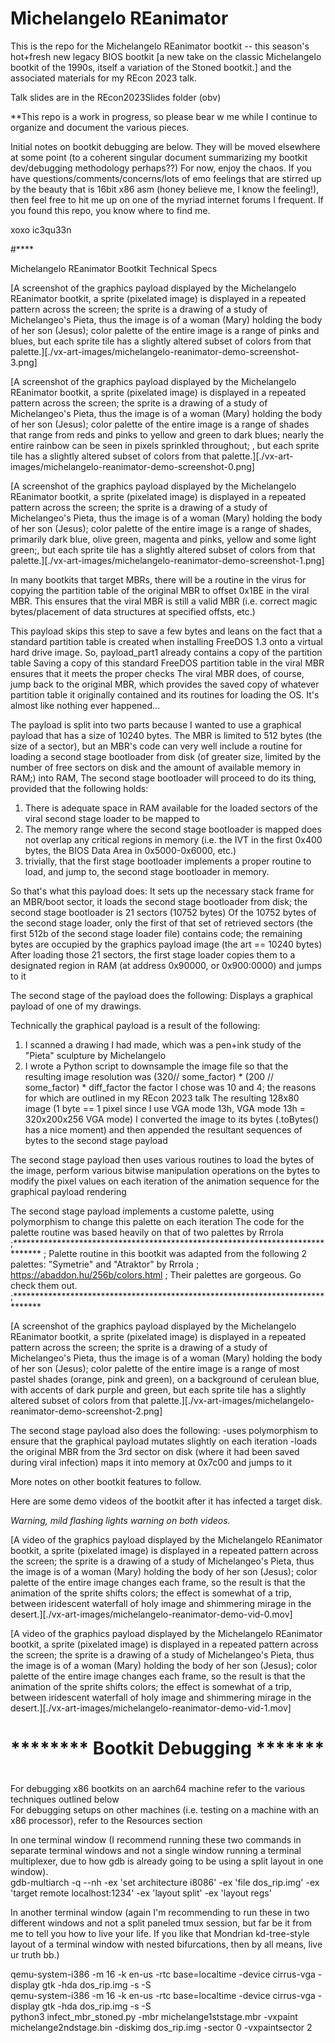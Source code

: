 # Michelangelo REanimator

This is the repo for the Michelangelo REanimator bootkit -- this season's hot+fresh new legacy BIOS bootkit 
[a new take on the classic Michelangelo bootkit of the 1990s, itself a variation of the Stoned bootkit.]
and the associated materials for my REcon 2023 talk.

Talk slides are in the REcon2023Slides folder (obv)

**This repo is a work in progress, so please bear w me while I continue to organize and document the various pieces.

Initial notes on bootkit debugging are below.
They will be moved elsewhere at some point 
(to a coherent singular document summarizing my bootkit dev/debugging methodology perhaps??)
For now, enjoy the chaos. 
If you have questions/comments/concerns/lots of emo feelings that are stirred up by the beauty that is 16bit x86 asm 
(honey believe me, I know the feeling!), then feel free to hit me up on one of the myriad internet forums I frequent.
If you found this repo, you know where to find me.


xoxo
ic3qu33n

#****

Michelangelo REanimator
Bootkit Technical Specs


[A screenshot of the graphics payload displayed by the Michelangelo REanimator bootkit, a sprite (pixelated image) is displayed in a repeated pattern across the screen; the sprite is a drawing of a study of Michelangeo's Pieta, thus the image is of a woman (Mary) holding the body of her son (Jesus); color palette of the entire image is a range of pinks and blues, but each sprite tile has a slightly altered subset of colors from that palette.][./vx-art-images/michelangelo-reanimator-demo-screenshot-3.png]


[A screenshot of the graphics payload displayed by the Michelangelo REanimator bootkit, a sprite (pixelated image) is displayed in a repeated pattern across the screen; the sprite is a drawing of a study of Michelangeo's Pieta, thus the image is of a woman (Mary) holding the body of her son (Jesus); color palette of the entire image is a range of shades that range from reds and pinks to yellow and green to dark blues; nearly the entire rainbow can be seen in pixels sprinkled throughout; , but each sprite tile has a slightly altered subset of colors from that palette.][./vx-art-images/michelangelo-reanimator-demo-screenshot-0.png]


[A screenshot of the graphics payload displayed by the Michelangelo REanimator bootkit, a sprite (pixelated image) is displayed in a repeated pattern across the screen; the sprite is a drawing of a study of Michelangeo's Pieta, thus the image is of a woman (Mary) holding the body of her son (Jesus); color palette of the entire image is a range of shades, primarily dark blue, olive green, magenta and pinks, yellow and some light green;, but each sprite tile has a slightly altered subset of colors from that palette.][./vx-art-images/michelangelo-reanimator-demo-screenshot-1.png]

In many bootkits that target MBRs, there will be a routine in the virus for copying the partition table
of the original MBR to offset 0x1BE in the viral MBR. This ensures  that the viral MBR is still a valid MBR
(i.e. correct magic bytes/placement of data structures at specified offsts, etc.) 

This payload skips this step to save a few bytes and leans on the fact that 
a standard partition table is created when installing FreeDOS 1.3 onto a virtual hard drive image.
So, payload_part1 already contains a copy of the partition table
Saving a copy of this standard FreeDOS partition table in the viral MBR ensures that it meets the proper checks
The viral MBR does, of course, jump back to the original MBR, which provides the saved copy 
of whatever partition table it originally contained and its routines for loading the OS.
It's almost like nothing ever happened...
 


The payload is split into two parts because I wanted to use a graphical payload that has 
a size of 10240 bytes. The MBR is limited to 512 bytes (the size of a sector), but an MBR's code
can very well include a routine for loading a second stage bootloader from disk (of greater size,
limited by the number of free sectors on disk and the amount of available memory in RAM;) into RAM,
The second stage bootloader will proceed to do its thing, provided that the following holds:
1. There is adequate space in RAM available for the loaded sectors of the viral second stage loader
to be mapped to 
2. The memory range where the second stage bootloader is mapped does not overlap any critical regions
in memory (i.e. the IVT in the first 0x400 bytes, the BIOS Data Area in 0x5000-0x6000, etc.)
3. trivially, that the first stage bootloader implements a proper routine to load, and jump to, 
the second stage bootloader in memory.

So that's what this payload does:
It sets up the necessary stack frame for an MBR/boot sector, 
it loads the second stage bootloader from disk; the second stage bootloader is 21 sectors (10752 bytes)
Of the 10752 bytes of the second stage loader, only the first of that set of retrieved sectors 
(the first 512b of the second stage loader file)  contains code; 
the remaining bytes are occupied by the graphics payload image (the art == 10240 bytes)
After loading those 21 sectors, the first stage loader copies them to a designated region in RAM 
(at address 0x90000, or 0x900:0000) and jumps to it

The second stage of the payload does the following:
Displays a graphical payload of one of my drawings. 

Technically the graphical payload is a result of the following:
1. I scanned a drawing I had made, which was a pen+ink study of the "Pieta" sculpture by Michelangelo
2. I wrote a Python script to downsample the image file so that the resulting image resolution 
was (320// some_factor) * (200 // some_factor) * diff_factor
the factor I chose was 10 and 4; the reasons for which are outlined in my REcon 2023 talk
The resulting 128x80 image (1 byte == 1 pixel since I use VGA mode 13h, 
VGA mode 13h = 320x200x256 VGA mode)
I converted the image to its bytes (.toBytes() has a nice moment) and then appended the
resultant sequences of bytes to the second stage payload

The second stage payload then uses various routines to load the bytes of the image,
perform various bitwise manipulation operations on the bytes to modify the pixel values
on each iteration of the animation sequence for the graphical payload rendering

The second stage payload implements a custome palette, using polymorphism to change this palette on each iteration
The code for the palette routine was based heavily on that of two palettes by Rrrola 
;******************************************************************************
;	Palette routine in this bootkit was adapted from the following 2 palettes:
	"Symetrie" and "Atraktor" by Rrrola
;	 https://abaddon.hu/256b/colors.html 
;	Their palettes are gorgeous. Go check them out.
;******************************************************************************



[A screenshot of the graphics payload displayed by the Michelangelo REanimator bootkit, a sprite (pixelated image) is displayed in a repeated pattern across the screen; the sprite is a drawing of a study of Michelangeo's Pieta, thus the image is of a woman (Mary) holding the body of her son (Jesus); color palette of the entire image is a range of most pastel shades (orange, pink and green), on a background of cerulean blue, with accents of dark purple and green, but each sprite tile has a slightly altered subset of colors from that palette.][./vx-art-images/michelangelo-reanimator-demo-screenshot-2.png]

The second stage payload also does the following:
-uses polymorphism to ensure that the graphical payload mutates slightly on each iteration
-loads the original MBR from the 3rd sector on disk (where it had been saved during viral infection)
maps it into memory at 0x7c00  and jumps to it


More notes on other bootkit features to follow.

Here are some demo videos of the bootkit after it has infected a target disk.

*Warning, mild flashing lights warning on both videos.*


[A video of the graphics payload displayed by the Michelangelo REanimator bootkit, a sprite (pixelated image) is displayed in a repeated pattern across the screen; the sprite is a drawing of a study of Michelangeo's Pieta, thus the image is of a woman (Mary) holding the body of her son (Jesus); color palette of the entire image changes each frame, so the result is that the animation of the sprite shifts colors; the effect is somewhat of a trip, between iridescent waterfall of holy image and shimmering mirage in the desert.][./vx-art-images/michelangelo-reanimator-demo-vid-0.mov]

[A video of the graphics payload displayed by the Michelangelo REanimator bootkit, a sprite (pixelated image) is displayed in a repeated pattern across the screen; the sprite is a drawing of a study of Michelangeo's Pieta, thus the image is of a woman (Mary) holding the body of her son (Jesus); color palette of the entire image changes each frame, so the result is that the animation of the sprite shifts colors; the effect is somewhat of a trip, between iridescent waterfall of holy image and shimmering mirage in the desert.][./vx-art-images/michelangelo-reanimator-demo-vid-1.mov]




# ******** Bootkit Debugging ******* #
# 
#

For debugging x86 bootkits on an aarch64 machine refer to the various techniques outlined below  
For debugging setups on other machines (i.e. testing on a machine with an x86 processor), refer to the Resources section  
  
In one terminal window (I recommend running these two commands in separate terminal windows and not a single window running
a terminal multiplexer, due to how gdb is already going to be using a split layout in one window).   
gdb-multiarch -q --nh -ex 'set architecture i8086' -ex 'file dos_rip.img' -ex 'target remote localhost:1234' -ex 'layout split' -ex 'layout regs'  
  
  
In another terminal window (again I'm recommending to run these in two different windows and not a split paneled tmux session,
but far be it from me to tell you how to live your life. If you like that Mondrian kd-tree-style layout of a terminal window
with nested bifurcations, then by all means, live ur truth bb.)  
  
qemu-system-i386 -m 16 -k en-us -rtc base=localtime -device cirrus-vga -display gtk -hda dos_rip.img -s -S   
qemu-system-i386 -m 16 -k en-us -rtc base=localtime -device cirrus-vga -display gtk -hda dos_rip.img -s -S   
python3 infect_mbr_stoned.py -mbr michelange1ststage.mbr -vxpaint michelange2ndstage.bin  -diskimg dos_rip.img -sector 0 -vxpaintsector 2   

